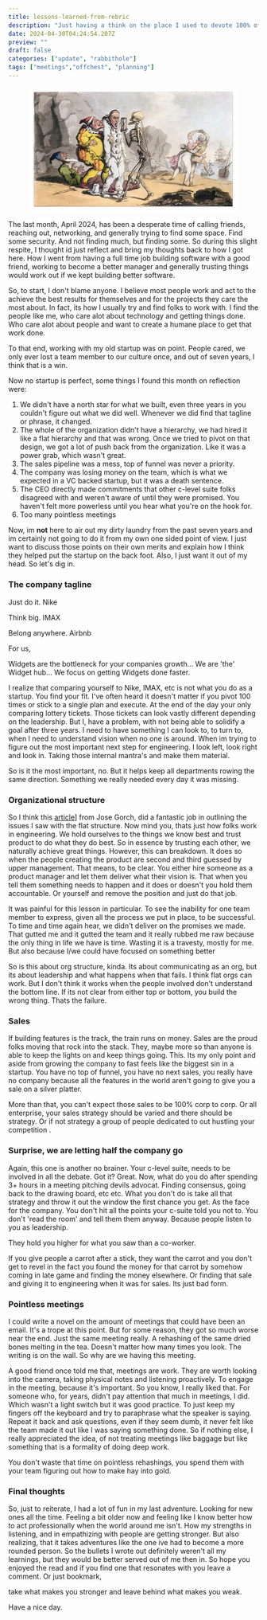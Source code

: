 ```yaml
---
title: lessons-learned-from-rebric
description: "Just having a think on the place I used to devote 100% of my time"
date: 2024-04-30T04:24:54.207Z
preview: ""
draft: false
categories: ["update", "rabbithole"]
tags: ["meetings","offchest", "planning"]
---
```


<p style="text-align:center">
<img class="thumbnail" src="/images/pantomime.jpg" width="420" />
</p>

The last month, April 2024, has been a desperate time of calling friends, reaching out, networking,
and generally trying to find some space. Find some security. And not finding much, but finding some.
So during this slight respite, I thought id just reflect and bring my thoughts back to how I got here.
How I went from having a full time job building software with a good friend, working to become a better manager
and generally trusting things would work out if we kept building better software.

So, to start, I don't blame anyone. I believe most people work and act to the achieve the best results for
themselves and for the projects they care the most about. In fact, its how I usually try and find folks to 
work with. I find the people like me, who care alot about technology and getting things done. Who care alot
about people and want to create a humane place to get that work done.

To that end, working with my old startup was on point. People cared, we only ever lost a team member to our 
culture once, and out of seven years, I think that is a win.

Now no startup is perfect, some things I found this month on reflection were:

1. We didn't have a north star for what we built, even three years in you couldn't figure out what we did well. Whenever we did find that tagline or phrase, it changed. 
1. The whole of the organization didn't have a hierarchy, we had hired it like a flat hierarchy and that was wrong. Once we tried to pivot on that design, we got a lot of
push back from the organization. Like it was a power grab, which wasn't great.
1. The sales pipeline was a mess, top of funnel was never a priority.
1. The company was losing money on the team, which is what we expected in a VC backed startup, but it was a death sentence.
1. The CEO directly made commitments that other c-level suite folks disagreed with and weren't aware of until they were promised. You haven't felt more powerless until you hear what you're on the hook for.
1. Too many pointless meetings

Now, im **not** here to air out my dirty laundry from the past seven years and im certainly not going to do it from my
own one sided point of view. I just want to discuss those points on their own merits and explain how I think they 
helped put the startup on the back foot. Also, I just want it out of my head. So let's dig in.

### The company tagline

Just do it. Nike

Think big. IMAX

Belong anywhere. Airbnb

For us, 

Widgets are the bottleneck for your companies growth... We are 'the' Widget hub... We focus on getting Widgets done faster.

I realize that comparing yourself to Nike, IMAX, etc is not what you do as a startup. You find your fit. I've often heard it doesn't matter if you pivot 100 times or stick to a single
plan and execute. At the end of the day your only comparing lottery tickets. Those tickets can look vastly different depending on the leadership. But I, have a problem, with not being
able to solidify a goal after three years. I need to have something I can look to, to turn to, when I need to understand vision when no one is around. When im trying to figure out
the most important next step for engineering. I look left, look right and look in. Taking those internal mantra's and make them material. 

So is it the most important, no. But it helps keep all departments rowing the same direction. Something we really needed every day it was missing.

### Organizational structure

So I think this [article](https://www.linkedin.com/pulse/building-software-product-democracy-jose-r-gorchs/)] from Jose Gorch, did a fantastic job in outlining the issues I saw with
the flat structure. Now mind you, thats just how folks work in engineering. We hold ourselves to the things we know best and trust product to do what they do best. So in essence by
trusting each other, we naturally achieve great things. However, this can breakdown. It does so when the people creating the product are second and third guessed by upper management.
That means, to be clear. You either hire someone as a product manager and let them deliver what their vision is. That when you tell them something needs to happen and it does or doesn't
you hold them accountable. Or yourself and remove the position and just do that job. 

It was painful for this lesson in particular. To see the inability for one team member to express, given all the process we put in place, to be successful. To time and time again
hear, we didn't deliver on the promises we made. That gutted me and it gutted the team and it really rubbed me raw because the only thing in life we have is time. Wasting it is 
a travesty, mostly for me. But also because I/we could have focused on something better

So is this about org structure, kinda. Its about communicating as an org, but its about leadership and what happens when that fails. I think flat orgs can work. But I don't think it works
when the people involved don't understand the bottom line. If its not clear from either top or bottom, you build the wrong thing. Thats the failure.

### Sales

If building features is the track, the train runs on money. Sales are the proud folks moving that rock into the stack. They, maybe more so than anyone is able to keep the lights on and keep
things going. This. Its my only point and aside from growing the company to fast feels like the biggest sin in a startup. You have no top of funnel, you have no next sales, you really have no
company because all the features in the world aren't going to give you a sale on a silver platter. 

More than that, you can't expect those sales to be 100% corp to corp. Or all enterprise, your sales strategy should be varied and there should be strategy. Or if not strategy a group of people
dedicated to out hustling your competition .

### Surprise, we are letting half the company go

Again, this one is another no brainer. Your c-level suite, needs to be involved in all the debate. Got it? Great. Now, what do you do after spending 3+ hours in a meeting pitching devils advocat. Finding consensus, going back to the drawing board, etc etc. What you don't do is take all that strategy and throw it out the window the first chance you get. As the face for the company. 
You don't hit all the points your c-suite told you not to. You don't 'read the room' and tell them them anyway. Because people listen to you as leadership.

They hold you higher for what you saw than a co-worker. 

If you give people a carrot after a stick, they want the carrot and you don't get to revel in the fact you found the money for that carrot by somehow coming in late game and finding the money
elsewhere. Or finding that sale and giving it to engineering when it was for sales. Its just bad form.

### Pointless meetings

I could write a novel on the amount of meetings that could have been an email. It's a trope at this point. But for some reason, they got so much worse near the end. Just the same meeting really.
A rehashing of the same dried bones melting in the tea. Doesn't matter how many times you look. The writing is on the wall. So why are we having this meeting.

A good friend once told me that, meetings are work. They are worth looking into the camera, taking physical notes and listening proactively. To engage in the meeting, because it's important. So
you know, I really liked that. For someone who, for years, didn't pay attention that much in meetings, I did. Which wasn't a light switch but it was good practice. To just keep my fingers off the
keyboard and try to paraphrase what the speaker is saying. Repeat it back and ask questions, even if they seem dumb, it never felt like the team made it out like I was saying something done. So if
nothing else, I really appreciated the idea, of not treating meetings like baggage but like something that is a formality of doing deep work.

You don't waste that time on pointless rehashings, you spend them with your team figuring out how to make hay into gold.


### Final thoughts

So, just to reiterate, I had a lot of fun in my last adventure. Looking for new ones all the time. Feeling a bit older now and feeling like I know better how to act professionally when the world around me isn't. How my strengths in listening, and in empathizing with people are getting stronger. But also realizing, that it takes adventures like the one ive had to become a more rounded person. So the bullets I wrote out definitely weren't all my learnings, but they would be better served out of me then in. So hope you enjoyed the read and if you find one that resonates with you leave a comment. Or just bookmark, 

take what makes you stronger and leave behind what makes you weak. 

Have a nice day.